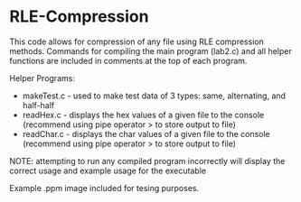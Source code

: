 # RLE-Compression

This code allows for compression of any file using RLE compression methods. Commands for compiling the main program (lab2.c) and all helper functions are included in comments at the top of each program. 

Helper Programs:
+ makeTest.c - used to make test data of 3 types: same, alternating, and half-half
+ readHex.c  - displays the hex values of a given file to the console (recommend using pipe operator > to store output to file)
+ readChar.c - displays the char values of a given file to the console (recommend using pipe operator > to store output to file)

NOTE: attempting to run any compiled program incorrectly will display the correct usage and example usage for the executable

Example .ppm image included for tesing purposes.
